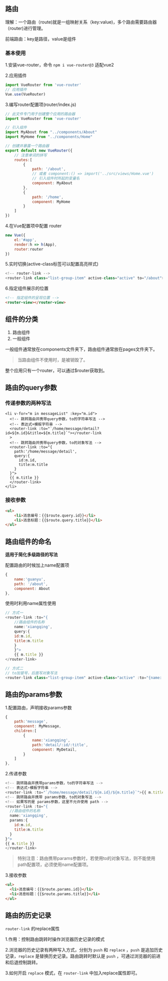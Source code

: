 ## 路由

理解：一个路由（route)就是一组映射关系（key:value)，多个路由需要路由器（router)进行管理。

前端路由：key是路径，value是组件

### 基本使用

1.安装vue-router，命令 `npm i vue-router@3` 适配vue2

2.应用插件 

```JavaScript
import VueRouter from 'vue-router'
// 应用插件
Vue.use(VueRouter)
```

3.编写router配置项(router/index.js)

```javascript
// 此文件专门用于创建整个应用的路由器
import VueRouter from 'vue-router'

// 引入组件
import MyAbout from "../components/About"
import MyHome from "../components/Home"

// 创建并暴露一个路由器
export default new VueRouter({
    // 注意单词的拼写
    routes:[
        {
            path: '/about',
            // 或者 component:() => import('../src/views/Home.vue')
            // 引入组件时所起的变量名
            component: MyAbout
        },
        {
            path: '/home',
            component: MyHome
        }
    ]
})
```

4.在Vue配置项中配置 router

```javascript
new Vue({
    el:'#app',
    render:h => h(App),
    router:router
})
```

5.实时切换(active-class标签可以配置高亮样式)

```JavaScript
<!-- router-link -->
<router-link class="list-group-item" active-class="active" to="/about">About</router-link>
```

6.指定组件展示的位置

```html
<!-- 指定组件的呈现位置 -->
<router-view></router-view>
```

## 组件的分类

1. 路由组件
2. 一般组件

一般组件通常放在components文件夹下，路由组件通常放在pages文件夹下。

> 当路由组件不使用时，是被销毁了。

整个应用只有一个router，可以通过$router获取到。

## 路由的query参数

### 传递参数的两种写法

```vue
<li v-for="m in messageList" :key="m.id">
  <!-- 跳转路由并携带query参数，to的字符串写法 -->
  <!-- 表达式+模板字符串 -->
  <router-link :to="`/home/message/detail?id=${m.id}&title=${m.title}`"></router-link
  >
  <!-- 跳转路由并携带query参数，to的对象写法 -->
  <router-link :to="{
    path:'/home/message/detail',
    query:{
      id:m.id,
      title:m.title
    }
  }">
  {{ m.title }}
  </router-link>
</li>
```

### 接收参数

```html
<ul>
    <li>消息编号：{{$route.query.id}}</li>
    <li>消息标题：{{$route.query.title}}</li>
</ul>
```

## 路由组件的命名

**适用于简化多级路径的写法**

配置路由的时候加上name配置项

```JavaScript
{
    name:'guanyu',
    path: '/about',
    component: About
},
```

使用时利用name属性使用

```JavaScript
// 方式一
<router-link :to="{
    //路由组件的名称
    name:'xiangqing',
    query:{
    id:m.id,
    title:m.title
    }
    }">
    {{ m.title }}
</router-link>

// 方式二
// to加冒号，后面写对象写法
<router-link class="list-group-item" active-class="active" :to="{name:'guanyu'}">About</router-link>
```

## 路由的params参数

1.配置路由，声明接收params参数

```JavaScript
{
    path:'message',
    component: MyMessage,
    children:[
        {
            name:'xiangqing',
            path:'detail/:id/:title',
            component: MyDetail,
        }
    ]
},
```

2.传递参数

```JavaScript
<!-- 跳转路由并携带params参数，to的字符串写法 -->
<!-- 表达式+模板字符串 -->
<router-link :to="`/home/message/detail/${m.id}/${m.title}`">{{ m.title }}</router-link>
<!-- 跳转路由并携带 params参数，to的对象写法 -->
<!-- 如果写的是 params参数，这里不允许使用 path -->
<router-link :to="{
  //路由组件的名称
  name:'xiangqing',
  params:{
    id:m.id,
    title:m.title
  }
}">
{{ m.title }}
</router-link>
```

> 特别注意：路由携带params参数时，若使用to的对象写法，则不能使用path配置项，必须使用name配置项。

3.接收参数

```html
<ul>
  <li>消息编号：{{$route.params.id}}</li>
  <li>消息标题：{{$route.params.title}}</li>
</ul>
```

## 路由的历史记录

`router-link` 的replace属性

1.作用：控制路由跳转时操作浏览器历史记录的模式

2.浏览器的历史记录有两种写入方式，分别为 `push` 和 `replace` ，`push` 是追加历史记录，`replace` 是替换历史记录。路由跳转时默认是 `push` ，可通过浏览器的前进和后退控制跳转。

3.如何开启 `replace` 模式，在 `router-link` 中加入replace属性即可。
